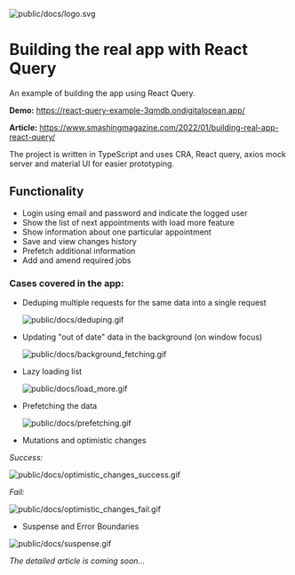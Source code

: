 ![public/docs/logo.svg](public/docs/logo.svg)

# Building the real app with React Query

An example of building the app using React Query.

**Demo:** https://react-query-example-3qmdb.ondigitalocean.app/

**Article:** https://www.smashingmagazine.com/2022/01/building-real-app-react-query/

The project is written in TypeScript and uses CRA, React query, axios mock server and material UI for easier prototyping.

## Functionality

- Login using email and password and indicate the logged user
- Show the list of next appointments with load more feature
- Show information about one particular appointment
- Save and view changes history
- Prefetch additional information
- Add and amend required jobs

### Cases covered in the app:

- Deduping multiple requests for the same data into a single request


  ![public/docs/deduping.gif](public/docs/deduping.gif)


- Updating "out of date" data in the background (on window focus)
                                          

  ![public/docs/background_fetching.gif](public/docs/background_fetching.gif)


- Lazy loading list
                    

  ![public/docs/load_more.gif](public/docs/load_more.gif)


- Prefetching the data
                

  ![public/docs/prefetching.gif](public/docs/prefetching.gif)


- Mutations and optimistic changes
             
_Success:_


  ![public/docs/optimistic_changes_success.gif](public/docs/optimistic_changes_success.gif)


_Fail:_

  ![public/docs/optimistic_changes_fail.gif](public/docs/optimistic_changes_fail.gif)


- Suspense and Error Boundaries


![public/docs/suspense.gif](public/docs/suspense.gif)


_The detailed article is coming soon..._
